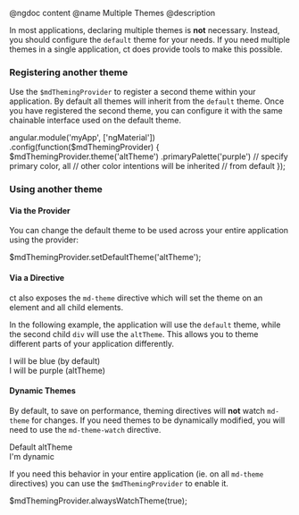 @ngdoc content
@name Multiple Themes
@description

In most applications, declaring multiple themes is **not** necessary. Instead,
you should configure the `default` theme for your needs. If you need multiple
themes in a single application, ct does provide tools
to make this possible.

### Registering another theme

Use the `$mdThemingProvider` to register a second theme within your application.
By default all themes will inherit from the `default` theme. Once you have
registered the second theme, you can configure it with the same chainable
interface used on the default theme.

<hljs lang="js">
angular.module('myApp', ['ngMaterial'])
.config(function($mdThemingProvider) {
  $mdThemingProvider.theme('altTheme')
    .primaryPalette('purple') // specify primary color, all
                            // other color intentions will be inherited
                            // from default
});
</hljs>

### Using another theme

#### Via the Provider

You can change the default theme to be used across your entire application using
the provider:

<hljs lang="js">
$mdThemingProvider.setDefaultTheme('altTheme');
</hljs>

#### Via a Directive

ct also exposes the `md-theme` directive which will set the theme
on an element and all child elements.

In the following example, the application will use the `default` theme, while
the second child `div` will use the `altTheme`. This allows you to theme
different parts of your application differently.

<hljs lang="html">
<div>
  <md-button class="md-primary">I will be blue (by default)</md-button>
  <div md-theme="altTheme">
    <md-button class="md-primary">I will be purple (altTheme)</md-button>
  </div>
</div>
</hljs>

#### Dynamic Themes

By default, to save on performance, theming directives will **not** watch
`md-theme` for changes. If you need themes to be dynamically modified, you will
need to use the `md-theme-watch` directive.

<hljs lang="html">
<div>
  <md-button ng-click="dynamicTheme = 'default'">Default</md-button>
  <md-button ng-click="dynamicTheme = 'altTheme'">altTheme</md-button>
  <div md-theme="{{ dynamicTheme }}" md-theme-watch>
    <md-button class="md-primary">I'm dynamic</md-button>
  </div>
</div>
</hljs>

If you need this behavior in your entire application (ie. on all `md-theme`
directives) you can use the `$mdThemingProvider` to enable it.

<hljs lang="js">
$mdThemingProvider.alwaysWatchTheme(true);
</hljs>
